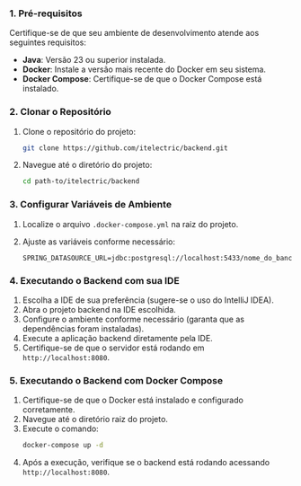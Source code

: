### 1. Pré-requisitos

Certifique-se de que seu ambiente de desenvolvimento atende aos seguintes requisitos:

- **Java**: Versão 23 ou superior instalada.
- **Docker**: Instale a versão mais recente do Docker em seu sistema.
- **Docker Compose**: Certifique-se de que o Docker Compose está instalado.

### 2. Clonar o Repositório

1. Clone o repositório do projeto:

   ```bash
   git clone https://github.com/itelectric/backend.git
   ```
2. Navegue até o diretório do projeto:

   ```bash
   cd path-to/itelectric/backend
   ```

### 3. Configurar Variáveis de Ambiente

1. Localize o arquivo `.docker-compose.yml` na raiz do projeto.
2. Ajuste as variáveis conforme necessário:

   ```env
   SPRING_DATASOURCE_URL=jdbc:postgresql://localhost:5433/nome_do_banco
   ```

### 4. Executando o Backend com sua IDE

1. Escolha a IDE de sua preferência (sugere-se o uso do IntelliJ IDEA).
2. Abra o projeto backend na IDE escolhida.
3. Configure o ambiente conforme necessário (garanta que as dependências foram instaladas).
4. Execute a aplicação backend diretamente pela IDE.
5. Certifique-se de que o servidor está rodando em `http://localhost:8080`.

### 5. Executando o Backend com Docker Compose

1. Certifique-se de que o Docker está instalado e configurado corretamente.
2. Navegue até o diretório raiz do projeto.
3. Execute o comando:
   ```bash
   docker-compose up -d
   ```
4. Após a execução, verifique se o backend está rodando acessando `http://localhost:8080`.
